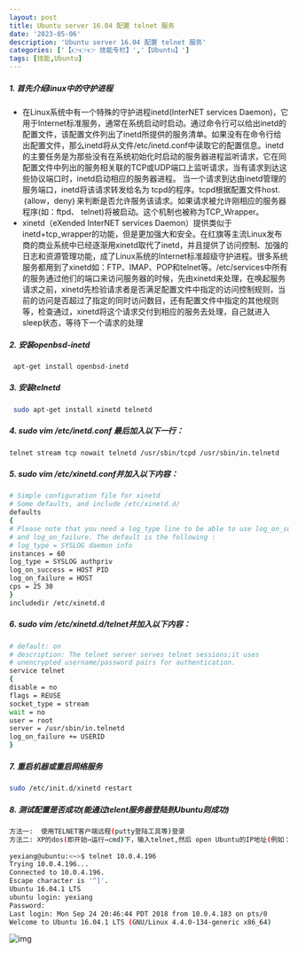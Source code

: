 ```yaml
---
layout: post
title: Ubuntu server 16.04 配置 telnet 服务
date: '2023-05-06'
description: 'Ubuntu server 16.04 配置 telnet 服务'
categories: ['【👉👉👉 技能专栏】','【Ubuntu】']
tags: [技能,Ubuntu]
---
```


##### 1.  首先介绍linux中的守护进程

- 在Linux系统中有一个特殊的守护进程inetd(InterNET services Daemon)，它用于Internet标准服务，通常在系统启动时启动。通过命令行可以给出inetd的配置文件，该配置文件列出了inetd所提供的服务清单。如果没有在命令行给出配置文件，那么inetd将从文件/etc/inetd.conf中读取它的配置信息。inetd的主要任务是为那些没有在系统初始化时启动的服务器进程监听请求，它在同配置文件中列出的服务相关联的TCP或UDP端口上监听请求，当有请求到达这些协议端口时，inetd启动相应的服务器进程。 当一个请求到达由inetd管理的服务端口，inetd将该请求转发给名为 tcpd的程序。tcpd根据配置文件host.｛allow，deny｝来判断是否允许服务该请求。如果请求被允许刚相应的服务器程序(如：ftpd、 telnet)将被启动。这个机制也被称为TCP_Wrapper。
- xinetd（eXended InterNET services Daemon）提供类似于inetd+tcp_wrapper的功能，但是更加强大和安全。在红旗等主流Linux发布商的商业系统中已经逐渐用xinetd取代了inetd，并且提供了访问控制、加强的日志和资源管理功能，成了Linux系统的Internet标准超级守护进程。很多系统服务都用到了xinetd如：FTP、IMAP、POP和telnet等。/etc/services中所有的服务通过他们的端口来访问服务器的时候，先由xinetd来处理，在唤起服务请求之前，xinetd先检验请求者是否满足配置文件中指定的访问控制规则，当前的访问是否超过了指定的同时访问数目，还有配置文件中指定的其他规则等，检查通过，xinetd将这个请求交付到相应的服务去处理，自己就进入sleep状态，等待下一个请求的处理



##### 2. 安装openbsd-inetd

```bash
 apt-get install openbsd-inetd
```



##### 3. 安装telnetd

```bash
 sudo apt-get install xinetd telnetd
```



##### 4. sudo vim /etc/inetd.conf 最后加入以下一行：

```bash
telnet stream tcp nowait telnetd /usr/sbin/tcpd /usr/sbin/in.telnetd
```



##### 5. sudo vim /etc/xinetd.conf并加入以下内容：

```bash
# Simple configuration file for xinetd
# Some defaults, and include /etc/xinetd.d/
defaults
{
# Please note that you need a log_type line to be able to use log_on_success
# and log_on_failure. The default is the following :
# log_type = SYSLOG daemon info
instances = 60
log_type = SYSLOG authpriv
log_on_success = HOST PID
log_on_failure = HOST
cps = 25 30
}
includedir /etc/xinetd.d
```



##### 6. sudo vim /etc/xinetd.d/telnet并加入以下内容：

```bash
# default: on
# description: The telnet server serves telnet sessions;it uses
# unencrypted username/password pairs for authentication.
service telnet
{
disable = no
flags = REUSE
socket_type = stream
wait = no
user = root
server = /usr/sbin/in.telnetd
log_on_failure += USERID
}
```



##### 7. 重启机器或重启网络服务

```bash
sudo /etc/init.d/xinetd restart
```



##### 8. 测试配置是否成功(能通过telent服务器登陆到Ubuntu则成功)

```bash
方法一:  使用TELNET客户端远程(putty登陆工具等)登录
方法二: XP的dos(即开始→运行→cmd)下，输入telnet,然后 open Ubuntu的IP地址(例如：open 192.168.7.106)
 
yexiang@ubuntu:<~>$ telnet 10.0.4.196
Trying 10.0.4.196...
Connected to 10.0.4.196.
Escape character is '^]'.
Ubuntu 16.04.1 LTS
ubuntu login: yexiang
Password: 
Last login: Mon Sep 24 20:46:44 PDT 2018 from 10.0.4.183 on pts/0
Welcome to Ubuntu 16.04.1 LTS (GNU/Linux 4.4.0-134-generic x86_64)
```

<div align=left>
<img src="{{site.url}}/assets/img/Skill_Category/Ubuntu/telnet.jfif" alt="img" />
</div>
